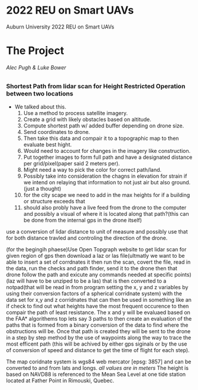 # 2022 REU on Smart UAVs
Auburn University 2022 REU on Smart UAVs

# The Project

###### Alec Pugh & Luke Bower

### Shortest Path from lidar scan for Height Restricted Operation between two locations
* We talked about this.
    1. Use a method to process satellite imagery.
    1. Create a grid with likely obstacles based on altitude.
    1. Compute shortest path w/ added buffer depending on drone size.
    1. Send coordinates to drone.
    2. Then take this data and compair it to a topographic map to then evaluate best hight.
    2. Would need to account for changes in the imagery like construction.
    2. Put together images to form full path and have a designated distance per grid/pixel(paper said 2 meters per).
    2. Might need a way to pick the color for correct path/land.
    3. Possibly take into consideration the chagns in elevation for strain if we intend on relaying that information to not just air but also ground.(just a thought) 
    4. for the city scape we need to add in the max heights for if a building or structure exceeds that
    5. should also probly have a live feed from the drone to the computer and possibly a visual of where it is located along that path?(this can be done from the internal gps in the drone itself)


use a conversion of lidar distance to unit of measure and possibly use that for both distance travled and controling the direction of the drone.

(for the begingih phaese)Use Open Topgraph website to get lidar scan for given region of gps then download a laz or las file(ultmatly we want to be able to insert a set of corrdnates it then run the scan, covert the file, read in the data, run the checks and path finder, send it to the drone then that drone follow the path and exicute any commands needed at specific points)(laz will have to be unziped to be a las) that is then converted to a notpad(that will be read in from program setting the x, y and z variables by using their conversion factors of a spherical corridnate system) with the data set for x,y and z corridnates that can then be used in something like an if check to find out what heights have the most frequent occurence to then compair the path of least resistance. The x and y will be evaluaed based on the FAA* algorithems top lets say 3 paths to then create an evaluation of the paths that is formed from a binary conversion of the data to find where the obstructions will be. Once that path is created they will be sent to the drone in a step by step method by the use of waypoints along the way to trace the most efficent path (this will be achived by either gps siginals or by the use of conversion of speed and distance to get the time of flight for each step). 

The map coridnate system is wgs84 web mercator [epsg: 3857] and can be converted to and from lats and longs. *all values are in meters*
The height is based on NAVD88 is referenced to the Mean Sea Level at one tide station located at Father Point in Rimouski, Quebec.
